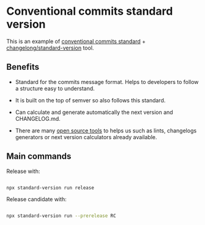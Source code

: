 # Conventional commits standard version

This is an example of [conventional commits standard](https://www.conventionalcommits.org/en/v1.0.0/) + [changelong/standard-version](https://github.com/conventional-changelog/standard-version) tool.

## Benefits

- Standard for the commits message format. Helps to developers to follow a structure
 easy to understand.

- It is built on the top of semver so also follows this standard.

- Can calculate and generate automatically the next version and CHANGELOG.md.

- There are many [open source tools](https://www.conventionalcommits.org/en/about/) to helps us such as lints, changelogs generators or next version calculators already available.

## Main commands

Release with:

```bash

npx standard-version run release

```

Release candidate with:

```bash

npx standard-version run --prerelease RC

```